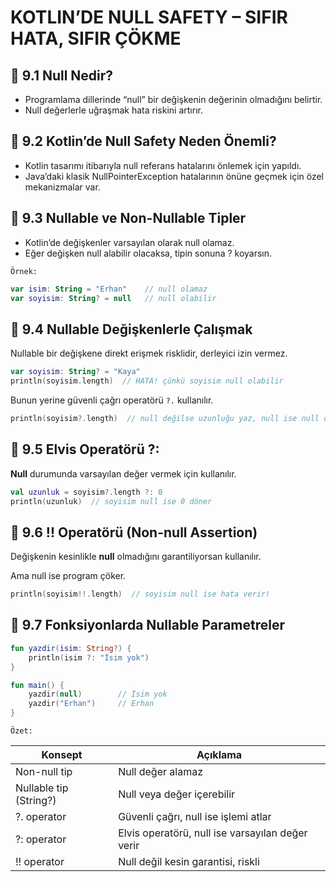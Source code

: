 # KOTLIN’DE NULL SAFETY – SIFIR HATA, SIFIR ÇÖKME

## 📌 9.1 Null Nedir?
- Programlama dillerinde “null” bir değişkenin değerinin olmadığını belirtir.
- Null değerlerle uğraşmak hata riskini artırır.

## 📌 9.2 Kotlin’de Null Safety Neden Önemli?
- Kotlin tasarımı itibarıyla null referans hatalarını önlemek için yapıldı.
- Java’daki klasik NullPointerException hatalarının önüne geçmek için özel mekanizmalar var.

## 📌 9.3 Nullable ve Non-Nullable Tipler
- Kotlin’de değişkenler varsayılan olarak null olamaz.
- Eğer değişken null alabilir olacaksa, tipin sonuna ? koyarsın.

`Örnek:`

````kotlin
var isim: String = "Erhan"    // null olamaz
var soyisim: String? = null   // null olabilir
````

## 📌 9.4 Nullable Değişkenlerle Çalışmak
Nullable bir değişkene direkt erişmek risklidir, derleyici izin vermez.

````kotlin
var soyisim: String? = "Kaya"
println(soyisim.length)  // HATA! çünkü soyisim null olabilir
````

Bunun yerine güvenli çağrı operatörü `?.` kullanılır.

````kotlin
println(soyisim?.length)  // null değilse uzunluğu yaz, null ise null döner
````

## 📌 9.5 Elvis Operatörü ?:
__Null__ durumunda varsayılan değer vermek için kullanılır.

````kotlin
val uzunluk = soyisim?.length ?: 0
println(uzunluk)  // soyisim null ise 0 döner
````

## 📌 9.6 !! Operatörü (Non-null Assertion)
Değişkenin kesinlikle __null__ olmadığını garantiliyorsan kullanılır.

Ama null ise program çöker.

````kotlin
println(soyisim!!.length)  // soyisim null ise hata verir!
````

## 📌 9.7 Fonksiyonlarda Nullable Parametreler

````kotlin
fun yazdir(isim: String?) {
    println(isim ?: "İsim yok")
}

fun main() {
    yazdir(null)        // İsim yok
    yazdir("Erhan")     // Erhan
}
````

`Özet:`

| Konsept                | Açıklama                                         |
| ---------------------- | ------------------------------------------------ |
| Non-null tip           | Null değer alamaz                                |
| Nullable tip (String?) | Null veya değer içerebilir                       |
| ?. operator            | Güvenli çağrı, null ise işlemi atlar             |
| ?: operator            | Elvis operatörü, null ise varsayılan değer verir |
| !! operator            | Null değil kesin garantisi, riskli               |

